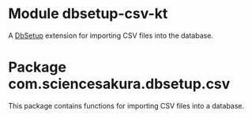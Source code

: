 # Module dbsetup-csv-kt

A [DbSetup](http://dbsetup.ninja-squad.com/) extension for importing CSV files into the database.

# Package com.sciencesakura.dbsetup.csv

This package contains functions for importing CSV files into a database.
